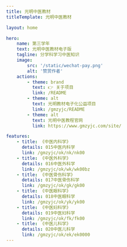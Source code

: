 ```yaml
---
title: 光明中医教材
titleTemplate: 光明中医教材

layout: home

hero:
    name: 第三学年
    text: 光明中医教材电子版
    tagline: 分学科学习中医知识
    image:
        src: '/static/wechat-pay.png'
        alt: '赞赏作者'
    actions:
        - theme: brand
          text: 👉 关于项目
          link: /README
        - theme: alt
          text: 光明教材电子化公益项目
          link: /gmzyjc/README
        - theme: alt
          text: 光明中医教程官网
          link: https://www.gmzyjc.com/site/

features:
    - title: 《中医内科学》
      details: 015中医内科学
      link: /gmzyjc/ok/nk/nk00
    - title: 《中医外科学》
      details: 016中医外科学
      link: /gmzyjc/ok/wk/wk00bz
    - title: 《中医骨伤科学》
      details: 017中医骨伤科学
      link: /gmzyjc/ok/gk/gk00
    - title: 《中医眼科学》
      details: 018中医眼科学
      link: /gmzyjc/ok/yk/yk00
    - title: 《中医妇科学》
      details: 019中医妇科学
      link: /gmzyjc/ok/fk/fk00
    - title: 《中医儿科学》
      details: 020中医儿科学
      link: /gmzyjc/ok/ek/ek0000
---
```

